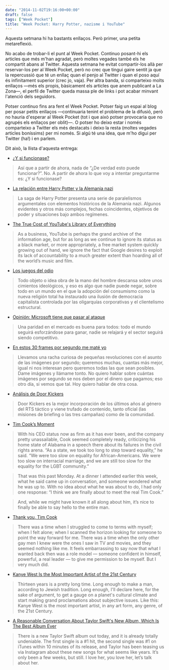 ```yaml
---
date: "2014-11-02T19:16:00+00:00"
draft: false
tags: ["Week Pocket"]
title: "Week Pocket: Harry Potter, nazisme i YouTube"
---
```

Aquesta setmana hi ha bastants enllaços. Però primer, una petita metareflexió.

<!-- more -->

No acabo de trobar-li el punt al Week Pocket. Continuo posant-hi els articles que més m'han agradat, però moltes vegades també els he compartit abans al Twitter. Aquesta setmana he evitat compartir-los allà per reservar-los per al Week Pocket, però no crec que tingui gaire sentit ja que la repercussió que té un enllaç quan el penjo al Twitter i quan el poso aquí és infinitament superior (crec jo, vaja). Per altra banda, si comparteixo molts enllaços —més els propis, bàsicament els articles que anem publicant a La Zona—, el perfil de Twitter queda massa ple de links i pot acabar minvant l'atenció dels seguidors.

Potser continuo fins ara fent el Week Pocket. Potser faig un espai al blog per posar petits enllaços —continuaria tenint el problema de la difusió, però no hauria d'esperar al Week Pocket (tot i que això potser provocaria que no agrupés els enllaços per oblit)—. O potser ho deixo estar i només comparteixo a Twitter els més destacats i deixo la resta (moltes vegades articles boníssims) per mi només. Si algú té una idea, que m'ho digui per Twitter (ha!) i en parlem. 

Dit això, la llista d'aquesta entrega:

- [¿Y si funcionase?](http://www.javipas.com/2014/10/21/emprendedores-optimismo/)

> Así que a partir de ahora, nada de “¿De verdad esto puede funcionar?”. No. A partir de ahora lo que voy a intentar preguntarme es: ¿Y si funcionase?

- [La relación entre Harry Potter y la Alemania nazi](http://alt1040.com/2014/10/harry-potter-pararelismo-nazi)

> La saga de Harry Potter presenta una serie de paralelismos argumentales con elementos históricos de la Alemania nazi. Algunos evidentes y otros más complejos, fechas coincidentes, objetivos de poder y situaciones bajo ambos regímenes.

- [The True Cost of YouTube's Library of Everything](http://motherboard.vice.com/read/the-true-cost-of-youtubes-library-of-everything)

> As a business, YouTube is perhaps the grand archive of the information age, but for as long as we continue to ignore its status as a black market, or more appropriately, a free market system quickly growing out of hand, we ignore the fact that Google desires to exploit its lack of accountability to a much greater extent than hoarding all of the world’s music and film.

- [Los juegos del odio](http://www.anaitgames.com/noticias/los-juegos-del-odio)

> Todo objeto o idea obra de la mano del hombre descansa sobre unos cimientos ideológicos, y eso es algo que nadie puede negar, sobre todo en un mundo en el que la adopción del consumismo como la nueva religión total ha instaurado una ilusión de democracia capitalista controlada por las oligarquías corporativas y el clientelismo estructural.

- [Opinión: Microsoft tiene que pasar al ataque](http://www.eurogamer.es/articles/microsoft-debe-pasar-al-ataque-articulo-opinion)

> Una paridad en el mercado es buena para todos: todo el mundo seguirá esforzándose para ganar, nadie se relajará y el sector seguirá siendo competitivo. 

- [En estos 30 frames por segundo me maté yo](http://www.anaitgames.com/noticias/frames-segundo-estetica-videojuego)

> Llevamos una racha curiosa de pequeñas revoluciones con el asunto de las imágenes por segundo; queremos muchas, cuantas más mejor, igual ni nos interesan pero queremos todas las que sean posibles. Dame imágenes y llámame tonto. No quiero hablar sobre cuántas imágenes por segundo se nos deben por el dinero que pagamos; eso otro día, si vemos que tal. Hoy quiero hablar de otra cosa.

- [Análisis de Door Kickers](http://www.anaitgames.com/analisis/analisis-de-door-kickers)

> Door Kickers es la mejor incorporación de los últimos años al género del RTS táctico y viene trufado de contenido, tanto oficial (las misiones de briefing o las tres campañas) como de la comunidad.

- [Tim Cook’s Moment](http://recode.net/2014/10/31/come-out-come-out-the-tim-cook-moment-is-here/)

> With his CEO status now as firm as it has ever been, and the company pretty unassailable, Cook seemed completely ready, criticizing his home state of Alabama in a speech there about its failures in the civil rights arena. “As a state, we took too long to step toward equality,” he said. “We were too slow on equality for African-Americans. We were too slow on interracial marriage, and we are still too slow for the equality for the LGBT community.”

 > That was this past Monday. At a dinner I attended earlier this week, what he said came up in conversation, and someone wondered what he was up to. With no idea about what he was about to do, I had only one response: “I think we are finally about to meet the real Tim Cook.”

> And, while we might have known it all along about him, it’s nice to finally be able to say hello to the entire man.

- [Thank you, Tim Cook](http://www.theverge.com/2014/10/30/7133103/thank-you-tim-cook)

> There was a time when I struggled to come to terms with myself; when I felt alone; when I scanned the horizon looking for someone to point the way forward for me. There was a time when the only other gay men I knew were the ones I saw in TV and movies, and they seemed nothing like me. It feels embarrassing to say now that what I wanted back then was a role model — someone confident in himself, powerful, a real leader — to give me permission to be myself. But I very much did.

- [Kanye West Is the Most Important Artist of the 21st Century](http://www.complex.com/music/2013/06/kanye-west-is-the-most-important-artist-of-the-21st-century)

> Thirteen years is a pretty long time. Long enough to make a man, according to Jewish tradition. Long enough, I'll declare here, for the sake of argument, to get a gauge on a planet's cultural climate and start making grand proclamations about subjective issues. Like this: Kanye West is the most important artist, in any art form, any genre, of the 21st Century.

- [A Reasonable Conversation About Taylor Swift's New Album, Which Is The Best Album Ever](http://thehairpin.com/2014/10/a-reasonable-conversation-about-taylor-swifts-new-album-which-is-the-best-album-ever)

> There is a new Taylor Swift album out today, and it is already totally undeniable. The first single is a #1 hit, the second single was #1 on iTunes within 10 minutes of its release, and Taylor has been teasing us via Instagram about these new songs for what seems like years. It’s only been a few weeks, but still. I love her, you love her, let’s talk about her.